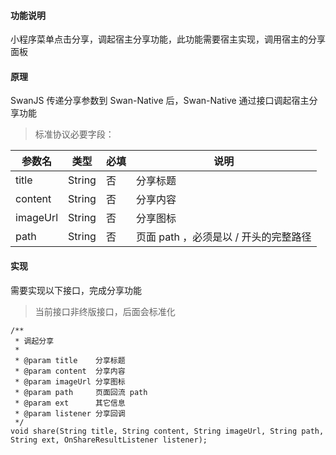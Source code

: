 #### 功能说明

小程序菜单点击分享，调起宿主分享功能，此功能需要宿主实现，调用宿主的分享面板
 
#### 原理
 
SwanJS 传递分享参数到 Swan-Native 后，Swan-Native 通过接口调起宿主分享功能

> 标准协议必要字段：

|参数名 |类型  |必填  |说明|
|---- | ---- | ---- |---- |
|title |String  |  否  | 分享标题|
|content |String  |  否  | 分享内容|
|imageUrl |String  |  否  | 分享图标|
|path |String  |  否  | 页面 path ，必须是以 / 开头的完整路径|
 
 
#### 实现

需要实现以下接口，完成分享功能

> 当前接口非终版接口，后面会标准化

```
/**
 * 调起分享
 *
 * @param title    分享标题
 * @param content  分享内容
 * @param imageUrl 分享图标
 * @param path     页面回流 path
 * @param ext      其它信息
 * @param listener 分享回调
 */
void share(String title, String content, String imageUrl, String path, String ext, OnShareResultListener listener);

``` 
